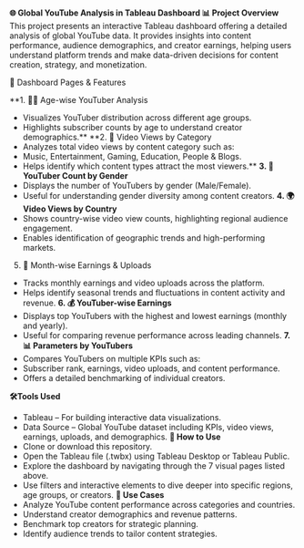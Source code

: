 **🌐 Global YouTube Analysis in Tableau Dashboard
📊 Project Overview**
This project presents an interactive Tableau dashboard offering a detailed analysis of global YouTube data. It provides insights into content performance, audience demographics, and creator earnings, helping users understand platform trends and make data-driven decisions for content creation, strategy, and monetization.

📁 Dashboard Pages & Features

**1. 🧑‍💻 Age-wise YouTuber Analysis
* Visualizes YouTuber distribution across different age groups.
* Highlights subscriber counts by age to understand creator demographics.**
**2. 🎥 Video Views by Category
* Analyzes total video views by content category such as:
* Music, Entertainment, Gaming, Education, People & Blogs.
* Helps identify which content types attract the most viewers.**
**3. 🚻 YouTuber Count by Gender**
* Displays the number of YouTubers by gender (Male/Female).
* Useful for understanding gender diversity among content creators.
**4. 🌍 Video Views by Country**
* Shows country-wise video view counts, highlighting regional audience engagement.
* Enables identification of geographic trends and high-performing markets.
5. 📆 Month-wise Earnings & Uploads
* Tracks monthly earnings and video uploads across the platform.
* Helps identify seasonal trends and fluctuations in content activity and revenue.
**6. 💰 YouTuber-wise Earnings**
* Displays top YouTubers with the highest and lowest earnings (monthly and yearly).
* Useful for comparing revenue performance across leading channels.
**7. 📊 Parameters by YouTubers**
* Compares YouTubers on multiple KPIs such as:
* Subscriber rank, earnings, video uploads, and content performance.
* Offers a detailed benchmarking of individual creators.


**🛠️Tools Used**
* Tableau – For building interactive data visualizations.
* Data Source – Global YouTube dataset including KPIs, video views, earnings, uploads, and demographics.
**🚀 How to Use**
* Clone or download this repository.
* Open the Tableau file (.twbx) using Tableau Desktop or Tableau Public.
* Explore the dashboard by navigating through the 7 visual pages listed above.
* Use filters and interactive elements to dive deeper into specific regions, age groups, or creators.
**📌 Use Cases**
* Analyze YouTube content performance across categories and countries.
* Understand creator demographics and revenue patterns.
* Benchmark top creators for strategic planning.
* Identify audience trends to tailor content strategies.
